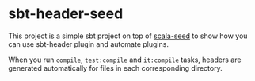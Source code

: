 # sbt-header-seed

This project is a simple sbt project on top of [scala-seed](https://github.com/scala/scala-seed.g8)
to show how you can use sbt-header plugin and automate plugins.

When you run `compile`, `test:compile` and `it:compile` tasks, headers are generated automatically for files
in each corresponding directory.

